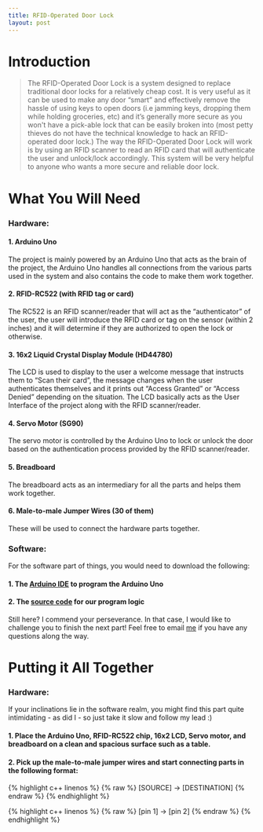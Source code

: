```yaml
---
title: RFID-Operated Door Lock
layout: post
---
```


# Introduction
> The RFID-Operated Door Lock is a system designed to replace traditional door locks for a relatively cheap cost. It is very useful as it can be used to make any door “smart” and effectively remove the hassle of using keys to open doors (i.e jamming keys, dropping them while holding groceries, etc) and it’s generally more secure as you won't have a pick-able lock that can be easily broken into (most petty thieves do not have the technical knowledge to hack an RFID-operated door lock.) The way the RFID-Operated Door Lock will work is by using an RFID scanner to read an RFID card that will authenticate the user and unlock/lock accordingly. This system will be very helpful to anyone who wants a more secure and reliable door lock.

# What You Will Need
### Hardware:

#### 1. Arduino Uno
The project is mainly powered by an Arduino Uno that acts as the brain of the project, the Arduino Uno handles all connections from the various parts used in the system and also contains the code to make them work together.

#### 2. RFID-RC522 (with RFID tag or card)
The RC522 is an RFID scanner/reader that will act as the “authenticator” of the user, the user will introduce the RFID card or tag on the sensor (within 2 inches) and it will determine if they are authorized to open the lock or otherwise.

#### 3. 16x2 Liquid Crystal Display Module (HD44780)
The LCD is used to display to the user a welcome message that instructs them to “Scan their card”, the message changes when the user authenticates themselves and it prints out “Access Granted” or “Access Denied” depending on the situation. The LCD basically acts as the User Interface of the project along with the RFID scanner/reader.

#### 4. Servo Motor (SG90)
The servo motor is controlled by the Arduino Uno to lock or unlock the door based on the authentication process provided by the RFID scanner/reader.

#### 5. Breadboard
The breadboard acts as an intermediary for all the parts and helps them work together.

#### 6. Male-to-male Jumper Wires (30 of them)
These will be used to connect the hardware parts together.

### Software:

For the software part of things, you would need to download the following:
#### 1. The [Arduino IDE][1] to program the Arduino Uno
#### 2. The [source code][2] for our program logic

Still here? I commend your perseverance. In that case, I would like to challenge you to finish the next part! Feel free to email [me][email] if you have any questions along the way.

# Putting it All Together


### Hardware:

If your inclinations lie in the software realm, you might find this part quite intimidating - as did I - so just take it slow and follow my lead :)

#### 1. Place the Arduino Uno, RFID-RC522 chip, 16x2 LCD, Servo motor, and breadboard on a clean and spacious surface such as a table.

#### 2. Pick up the male-to-male jumper wires and start connecting parts in the following format:

{% highlight c++ linenos %}
{% raw %}
[SOURCE] -> [DESTINATION]
{% endraw %}
{% endhighlight %}

{% highlight c++ linenos %}
{% raw %}
[pin 1] -> [pin 2]
{% endraw %}
{% endhighlight %}

[email]: mailto:alimorsh@buffalo.edu
[1]: https://www.arduino.cc/en/Main/Software
[2]: https://github.com/aliofye/rfid-door-lock